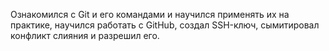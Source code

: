 Ознакомился с Git и его командами и научился применять их на практике, научился работать с GitHub, создал SSH-ключ, сымитировал конфликт слияния и разрешил его.
